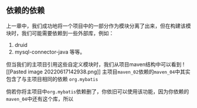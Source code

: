 ## 依赖的依赖
上一章中，我们成功地将一个项目中的一部分作为模块分离了出来，但在构建该模块时，我们可能需要依赖到一些外部库，例如：
1. druid
2. mysql-connector-java
等等。

但当我们的主项目引用这些自定义模块时，我们从项目maven结构中可以看到
![[Pasted image 20220617142938.png]]
主项目`maven_02`依赖的`maven_04`中其实包含了与主项目相同的依赖
`org.mybatis`

倘若你将主项目中`org.mybatis`依赖删了，你依旧可以使用该功能，因为你依赖的`maven_04`中还有这个库，所以